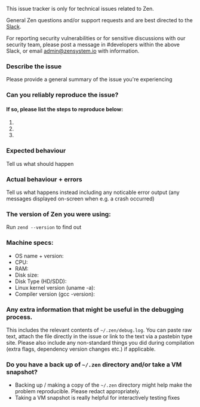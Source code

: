 <!--- Remove text and sections that do not apply -->

This issue tracker is only for technical issues related to Zen.

General Zen questions and/or support requests and are best directed to the [Slack](https://zencash.slack.com).

For reporting security vulnerabilities or for sensitive discussions with our security team, please post a message in #developers within the above Slack, or email admin@zensystem.io with information.

### Describe the issue
Please provide a general summary of the issue you're experiencing

### Can you reliably reproduce the issue?
#### If so, please list the steps to reproduce below:
1. 
2. 
3. 

### Expected behaviour
Tell us what should happen

### Actual behaviour + errors
Tell us what happens instead including any noticable error output (any messages displayed on-screen when e.g. a crash occurred)

### The version of Zen you were using:
Run `zend --version` to find out

### Machine specs:
- OS name + version:
- CPU:
- RAM:
- Disk size:
- Disk Type (HD/SDD):
- Linux kernel version (uname -a):
- Compiler version (gcc -version):

### Any extra information that might be useful in the debugging process.
This includes the relevant contents of `~/.zen/debug.log`. You can paste raw text, attach the file directly in the issue or link to the text via a pastebin type site.
Please also include any non-standard things you did during compilation (extra flags, dependency version changes etc.) if applicable.

### Do you have a back up of `~/.zen` directory and/or take a VM snapshot?
- Backing up / making a copy of the `~/.zen` directory might help make the problem reproducible. Please redact appropriately.
- Taking a VM snapshot is really helpful for interactively testing fixes
